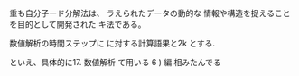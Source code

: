 重も自分子ード分解法は、
ラえられたデータの動的な 情報や構造を捉えること を目的として開発された キ法である。

 数値解析の時間ステップに に対する計算語果と2k とする.

といえ、具体的に17. 数値解析 て用いる 6 ) 編 相みたんでる
